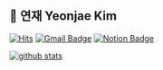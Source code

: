 ## 🌷 연재 Yeonjae Kim 
[![Hits](https://hits.seeyoufarm.com/api/count/incr/badge.svg?url=https%3A%2F%2Fgithub.com%2Fyeonjaekim99&count_bg=%23FBCECE&title_bg=%2395A7CC&icon=github.svg&icon_color=%23FFFFFF&title=hits&edge_flat=false)](https://hits.seeyoufarm.com)
[![Gmail Badge](https://img.shields.io/badge/Gmail-df7c77?style=flat&logo=Gmail&logoColor=white)](mailto:semote2@gmail.com)
[![Notion Badge](https://img.shields.io/badge/-Notion-505b65?logo=notion&logoColor=white&link=https://www.notion.so/References-c0da81fc7a0046178ae72de95255ac37)](https://www.notion.so/References-c0da81fc7a0046178ae72de95255ac37)


[![github stats](https://github-readme-stats.vercel.app/api?username=yeonjaekim99&count_private=true&bg_color=fff0f0&title_color=8999ba&text_color=626262&custom_title=YeonJae)](https://github.com/anuraghazra/github-readme-stats)
